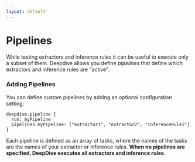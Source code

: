 ```yaml
---
layout: default
---
```


# Pipelines

While testing extractors and inference rules it can be useful to execute only a subset of them. Deepdive allows you define *pipelines* that define which extractors and inference rules are "active". 

### Adding Pipelines

You can define custom pipelines by adding an optional configuration setting:

    deepdive.pipeline {
      run: myPipeline
      pipelines.myPipeline: ["extractor1", "extractor2", "inferenceRule1"]
    }

Each pipeline is defined as an array of tasks, where the names of the tasks are the names of your extractor or inference rules. **When no pipelines are specified, DeepDive executes all extractors and inference rules.**